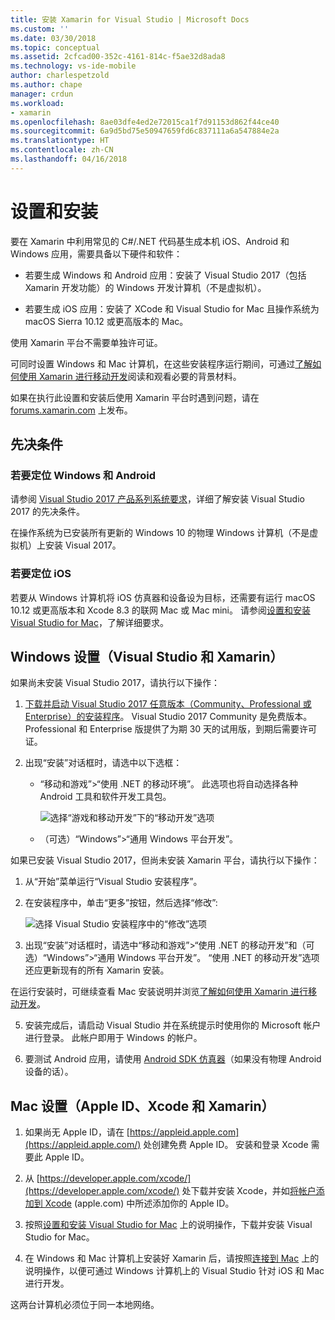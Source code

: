 ```yaml
---
title: 安装 Xamarin for Visual Studio | Microsoft Docs
ms.custom: ''
ms.date: 03/30/2018
ms.topic: conceptual
ms.assetid: 2cfcad00-352c-4161-814c-f5ae32d8ada8
ms.technology: vs-ide-mobile
author: charlespetzold
ms.author: chape
manager: crdun
ms.workload:
- xamarin
ms.openlocfilehash: 8ae03dfe4ed2e72015ca1f7d91153d862f44ce40
ms.sourcegitcommit: 6a9d5bd75e50947659fd6c837111a6a547884e2a
ms.translationtype: HT
ms.contentlocale: zh-CN
ms.lasthandoff: 04/16/2018
---
```

# <a name="setup-and-install"></a>设置和安装

要在 Xamarin 中利用常见的 C#/.NET 代码基生成本机 iOS、Android 和 Windows 应用，需要具备以下硬件和软件：

-   若要生成 Windows 和 Android 应用：安装了 Visual Studio 2017（包括 Xamarin 开发功能）的 Windows 开发计算机（不是虚拟机）。  

-   若要生成 iOS 应用：安装了 XCode 和 Visual Studio for Mac 且操作系统为 macOS Sierra 10.12 或更高版本的 Mac。

使用 Xamarin 平台不需要单独许可证。
 
可同时设置 Windows 和 Mac 计算机，在这些安装程序运行期间，可通过[了解如何使用 Xamarin 进行移动开发](../cross-platform/learn-about-mobile-development-with-xamarin.md)阅读和观看必要的背景材料。

如果在执行此设置和安装后使用 Xamarin 平台时遇到问题，请在 [ forums.xamarin.com](http://forums.xamarin.com/) 上发布。

<a name="prereq" /> 

## <a name="pre-requisites"></a>先决条件

###  <a name="for-targeting-windows-and-android"></a>若要定位 Windows 和 Android

请参阅 [Visual Studio 2017 产品系列系统要求](https://www.visualstudio.com/productinfo/vs2017-system-requirements-vs)，详细了解安装 Visual Studio 2017 的先决条件。

在操作系统为已安装所有更新的 Windows 10 的物理 Windows 计算机（不是虚拟机）上安装 Visual 2017。 

### <a name="for-targeting-ios"></a>若要定位 iOS

若要从 Windows 计算机将 iOS 仿真器和设备设为目标，还需要有运行 macOS 10.12 或更高版本和 Xcode 8.3 的联网 Mac 或 Mac mini。 请参阅[设置和安装 Visual Studio for Mac](/visualstudio/mac/installation.md)，了解详细要求。

<a name="windows" /> 

##  <a name="windows-setup-visual-studio-and-xamarin"></a>Windows 设置（Visual Studio 和 Xamarin）

如果尚未安装 Visual Studio 2017，请执行以下操作：

1.  [下载并启动 Visual Studio 2017 任意版本（Community、Professional 或 Enterprise）的安装程序](https://www.visualstudio.com/downloads/)。 Visual Studio 2017 Community 是免费版本。 Professional 和 Enterprise 版提供了为期 30 天的试用版，到期后需要许可证。

2.  出现“安装”对话框时，请选中以下选框：    

    - “移动和游戏”>“使用 .NET 的移动环境”。 此选项也将自动选择各种 Android 工具和软件开发工具包。 

        ![选择“游戏和移动开发”下的“移动开发”选项](../cross-platform/media/cross-plat-xamarin-setup-2a.png "跨平台 Xamarin 安装 2")

    - （可选）“Windows”>“通用 Windows 平台开发”。 

如果已安装 Visual Studio 2017，但尚未安装 Xamarin 平台，请执行以下操作：

1. 从“开始”菜单运行“Visual Studio 安装程序”。

2.  在安装程序中，单击“更多”按钮，然后选择“修改”:

    ![选择 Visual Studio 安装程序中的“修改”选项](../cross-platform/media/cross-plat-xamarin-setup-1a.png "跨平台 Xamarin 安装 1")

3.  出现“安装”对话框时，请选中“移动和游戏”>“使用 .NET 的移动开发”和（可选）“Windows”>“通用 Windows 平台开发”。 “使用 .NET 的移动开发”选项还应更新现有的所有 Xamarin 安装。

在运行安装时，可继续查看 Mac 安装说明并浏览[了解如何使用 Xamarin 进行移动开发](../cross-platform/learn-about-mobile-development-with-xamarin.md)。

5.  安装完成后，请启动 Visual Studio 并在系统提示时使用你的 Microsoft 帐户进行登录。 此帐户即用于 Windows 的帐户。

6.  要测试 Android 应用，请使用 [Android SDK 仿真器](/xamarin/android/get-started/installation/android-emulator/)（如果没有物理 Android 设备的话）。 

<a name="mac" />

##  <a name="mac-setup-apple-id-xcode-and-xamarin"></a>Mac 设置（Apple ID、Xcode 和 Xamarin）

1.  如果尚无 Apple ID，请在 [https://appleid.apple.com](https://appleid.apple.com/) 处创建免费 Apple ID。 安装和登录 Xcode 需要此 Apple ID。

2.  从 [https://developer.apple.com/xcode/](https://developer.apple.com/xcode/) 处下载并安装 Xcode，并如[将帐户添加到 Xcode](https://developer.apple.com/library/content/documentation/IDEs/Conceptual/AppStoreDistributionTutorial/AddingYourAccounttoXcode/AddingYourAccounttoXcode.html#//apple_ref/doc/uid/TP40013839-CH40-SW1) (apple.com) 中所述添加你的 Apple ID。

3.  按照[设置和安装 Visual Studio for Mac](/visualstudio/mac/installation.md) 上的说明操作，下载并安装 Visual Studio for Mac。

4.  在 Windows 和 Mac 计算机上安装好 Xamarin 后，请按照[连接到 Mac](/xamarin/ios/get-started/installation/windows/connecting-to-mac/) 上的说明操作，以便可通过 Windows 计算机上的 Visual Studio 针对 iOS 和 Mac 进行开发。

这两台计算机必须位于同一本地网络。